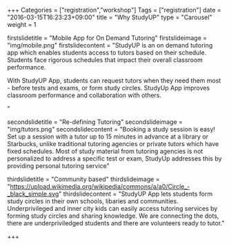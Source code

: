 +++
Categories = ["registration","workshop"]
Tags = ["registration"]
date = "2016-03-15T16:23:23+09:00"
title = "Why StudyUP"
type = "Carousel"
weight = 1

firstslidetitle = "Mobile App for On Demand Tutoring"
firstslideimage = "img/mobile.png"
firstslidecontent = "StudyUP is an on demand tutoring app which enables students access to tutors based on their schedule. Students face rigorous schedules that impact their overall classroom performance. <p> With StudyUP App, students can request tutors when they need them most - before tests and exams, or form study circles. StudyUp App improves classroom performance and collaboration with others.</p>"

secondslidetitle = "Re-defining Tutoring"
secondslideimage = "img/tutors.png"
secondslidecontent = "Booking a study session is easy! Set up a session with a tutor up to 15 minutes in advance at a library or Starbucks, unlike traditional tutoring agencies or private tutors which have fixed schedules. Most of study material from tutoring agencies is not personalized to address a specific test or exam, StudyUp addresses this by providing personal tutoring service"

thirdslidetitle = "Community based"
thirdslideimage = "https://upload.wikimedia.org/wikipedia/commons/a/a0/Circle_-_black_simple.svg"
thirdslidecontent = "StudyUP App lets students form study circles in their own schools, libaries and communities. Underprivileged and inner city kids can easily access tutoring services by forming study circles and sharing knowledge. We are connecting the dots, there are underpriviledged students and there are volunteers ready to tutor."

+++
